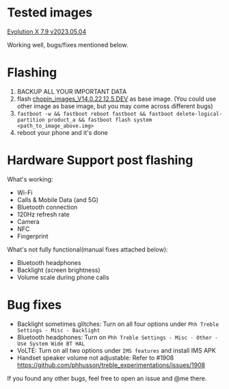 # Tested images
[Evolution X 7.9 v2023.05.04](https://github.com/ponces/treble_build_evo/releases/tag/v2023.05.04)

Working well, bugs/fixes mentioned below.

# Flashing
1. BACKUP ALL YOUR IMPORTANT DATA
2. flash [chopin_images_V14.0.22.12.5.DEV](http://bigota.d.miui.com/V14.0.22.12.5.DEV/chopin_images_V14.0.22.12.5.DEV_20221205.0000.00_13.0_cn_chinatelecom_dafa144a83.tgz) as base image. (You could use other image as base image, but you may come across different bugs)
3. `fastboot -w && fastboot reboot fastboot && fastboot delete-logical-partition product_a && fastboot flash system <path_to_image_above.img>`
4. reboot your phone and it's done

# Hardware Support post flashing

What's working:
- Wi-Fi
- Calls & Mobile Data (and 5G)
- Bluetooth connection
- 120Hz refresh rate
- Camera
- NFC
- Fingerprint

What's not fully functional(manual fixes attached below):
- Bluetooth headphones
- Backlight (screen brightness)
- Volume scale during phone calls

# Bug fixes
- Backlight sometimes glitches: Turn on all four options under `Phh Treble Settings - Misc - Backlight`
- Bluetooth headphones: Turn on `Phh Treble Settings - Misc - Other - Use System Wide BT HAL`
- VoLTE: Turn on all two options under `IMS features` and install IMS APK
- Handset speaker volume not adjustable: Refer to #1908 https://github.com/phhusson/treble_experimentations/issues/1908

If you found any other bugs, feel free to open an issue and @me there.